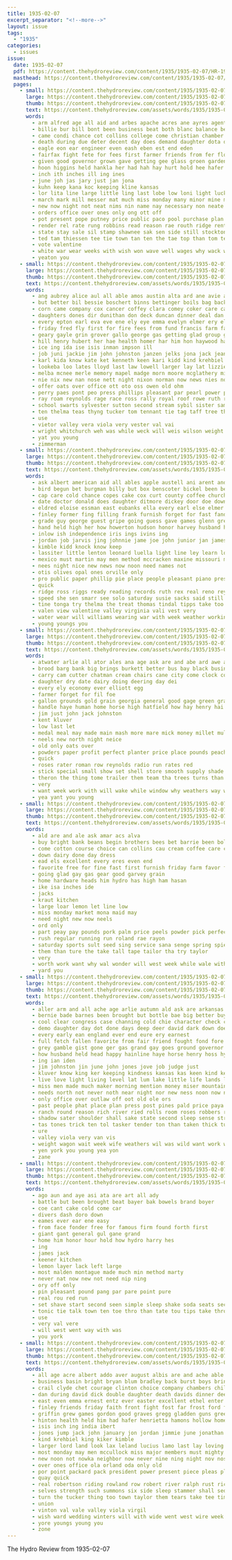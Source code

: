 ```yaml
---
title: 1935-02-07
excerpt_separator: "<!--more-->"
layout: issue
tags:
  - "1935"
categories:
  - issues
issue:
  date: 1935-02-07
  pdf: https://content.thehydroreview.com/content/1935/1935-02-07/HR-1935-02-07.pdf
  masthead: https://content.thehydroreview.com/content/1935/1935-02-07/masthead/HR-1935-02-07.jpg
  pages:
    - small: https://content.thehydroreview.com/content/1935/1935-02-07/small/HR-1935-02-07-01.jpg
      large: https://content.thehydroreview.com/content/1935/1935-02-07/large/HR-1935-02-07-01.jpg
      thumb: https://content.thehydroreview.com/content/1935/1935-02-07/thumbnails/HR-1935-02-07-01.jpg
      text: https://content.thehydroreview.com/assets/words/1935/1935-02-07/HR-1935-02-07-01.txt
      words:
        - arm alfred age all aid and arbes apache acres ane ayres agent are acs
        - billie bur bill bont been business beat both blanc balance begin beal bennett buggy binger break browne bie bridge basic bonus bonds but bankhead better bae back below buy bond base busi brow
        - came condi chance cot collins college come christian chamber claes creek chase cen class carter cream caw cargil county chester claudia cash cage company con cattle carry case clan car call cowen corn cyril can city clint care coleman caddo carnegie council church cane colony crow cotton canton clee
        - death during due deter decent day does demand daughter dota dun dooley deer donnell dey duncan dohrer dat dunlay dona
        - eagle eon ear engineer even eash eben est end eden
        - fairfax fight fete for fees first farmer friends from fer floor farm frances fare front farms fam fae fon farry fair friday frees found few
        - given good governor grown gave getting gee glass groen garden griffin gone grand greeson gad george grant gage guthrie grain
        - hoon higgins held hankla her had hah hay hurt hold hee hafer hard has high head hinton heads hal holtzclaw hydro host hiss hopping half hope
        - inch ith inches ill ing ines
        - june joh jas jary just jan jona
        - kuhn keep kana koc keeping kline kansas
        - lor lita line large little ling last lobe low loni light lucky leedy lard liberal lone left late living lesson loe land lights loan lap
        - march mark mill messer mat much miss monday many minor mine mich maple most mag mise man more money mas men must mayor matter made martha market may miles members
        - new now night not neat nims nin name nay necessary non neate needler nine near
        - orders office over ones only ong ott off
        - pot present pope putney price public paco pool purchase plan page pay promise prise prose people pee payment par pound past pete pastor power part pleasant pet pro policy passage percy per
        - render rel rate rung robbins read reason rae routh ridge rent reape rade ray railing rising ran rome rua
        - state stay sale sil stamp shawnee sak sen side still stockton shove soon session stuck she seri shi sapp stands seen serge sane simple seven steady sota start second sees say stock salesman surplus sister sad sick soe seed sunday set said small sides sho southard
        - ted tam thiessen tee tie town tan ten the tae top than tom texas ton tax treat thom toe tod trent tory tue tenant thing them tin trina throw taken
        - vote valentine
        - white war wear weeks with wish won wave well wages why wack wolf work week wire wage ware wee weatherford wye wan works wheat will wart wyatt wil walls went way was
        - yeaton you
    - small: https://content.thehydroreview.com/content/1935/1935-02-07/small/HR-1935-02-07-02.jpg
      large: https://content.thehydroreview.com/content/1935/1935-02-07/large/HR-1935-02-07-02.jpg
      thumb: https://content.thehydroreview.com/content/1935/1935-02-07/thumbnails/HR-1935-02-07-02.jpg
      text: https://content.thehydroreview.com/assets/words/1935/1935-02-07/HR-1935-02-07-02.txt
      words:
        - ang aubrey alice aul all able amos austin alta ard ane avie aid alfalfa allen and allie are ager alexander ani
        - but better bil bessie boschert binns bettinger boils bag back buckmaster bill bickford birt balden blanche blood balt brownie been boys bartley braly binger bar ben bailey bishop breuer butler bridge bis burns beck baptist bose ball began barber bottoms brother bear bank block
        - corn came company cox cancer coffey clara comey coker care caller case clover coy city church colony canyon carmen claude clark clarence curtis cecil chet cope chester clinton come cast cattle craig charles cane cry carruth cedar christina cole carnegie carman charlie creek chann can cake comes cream corder county
        - daughters dones dir dunithan don deck duncan dinner deal dan director dear doctor ditmore day dia dam dungan dickerson daughter doris die della dunnington
        - every epton earl eva eve ene ely eye emma evelyn elmer ery elva entz ernest elbert emmanuel elm epperly ethel end elwood eagar elk ead emore emmert
        - friday fred fly first for fire fees from fund francis farm fam forest fields frank friends friesen fie floyd farms face folks foot
        - geary gayle grin grover gallo george gas getting glad group given grinder glen gust georgia grove grace geen gilmore good gibbs gregg ghee gaede geraldine guest gripe
        - hill henry hubert her hae health homer har him hon haywood hatfield hopewell hope hand herb hafer huron harvey holderman high has hainline harry hater hydro held herndon hay hugh hice hard habit harding heart house herman husband honor hath hinton had henke hume home hart herbert hatin hore how
        - ice ing ida ise isis inman impson ill
        - job juni jackie jim john johnston janzen jelks jona jack jean jake johnson jan jamie jones johns
        - karl kida know kate ket kenneth keen kari kidd kind krehbiel kimble king kee kinds kae
        - lookeba loo lates lloyd last law lowell larger lay lat lizzie laks lala lively likes lorance louie lake let lena little lager lucille left lee larry lew
        - melba mcnee merle memory mapel madge morn moore mcglathery mith mclemore mccracken mound maurice much made mog maguire money messer maynard mark matics messimer maize miller marion mildred most more moser mee might moses mullett miss monday mae meal mea miler mis march mineo mckee millet monds man melvin many mabel may
        - nie nix new nan nose nett night nixon norman now news nies nowka niehues nee never noel need near neighbors north naor not
        - offer oats over office ott oto oss owen old ohm
        - perry paes pont peo press phillips pleasant par pearl power poage prier poe paul payne pena pullen powell proud push pat penner past pore place
        - ray roam reynolds rage race ross rally royal roof rowe ruth robert rhoads robertson raymond rest ream ron russell ruse ralph robbins rigg reber rhoades roy rah range rowland rose richardson res reno rath real
        - school swarts sylvester sutton second stream sybil sister sam sin sees sud sturgill stock south staples seed stranger soon simpson sie sat saki schools sells sweet schantz sun sugar seem sale steward sunday sims sweeter sone sunda smithey speaks see seems saturday stella selling shanks shelton scarth she sime service seeds sall sand speedy son show steely sons smaller score shall shower sund stephenson seis scott sar sick sela smith start
        - ten thelma teas thyng tucker tom tennant tie tag taff tree thele than tuck tas thie thirsk toy thom tue tes tomlin take theron tay talk thomas trip them tine terral tan talkington the tee taylor test
        - use
        - vietor valley vera viola very vester val vai
        - wright whitchurch weh was while weck will weis wilson weight wilcox washer whaley wallace weatherford west woodrow weather waters wuller washita wen weeks working wile well went wish wildman won wei weldon wife write wil wenk week wells williams wait way wyatt weathers wayne with watson wage wilma wee witt walker ways wat
        - yat you young
        - zimmerman
    - small: https://content.thehydroreview.com/content/1935/1935-02-07/small/HR-1935-02-07-03.jpg
      large: https://content.thehydroreview.com/content/1935/1935-02-07/large/HR-1935-02-07-03.jpg
      thumb: https://content.thehydroreview.com/content/1935/1935-02-07/thumbnails/HR-1935-02-07-03.jpg
      text: https://content.thehydroreview.com/assets/words/1935/1935-02-07/HR-1935-02-07-03.txt
      words:
        - ask albert american aid all ables apple austell ani arent and amelia are art africa ast asia angle alvis almo
        - bird begun bet burgman billy but box benscoter bickel been bernice bailey bread bunch blonde ballew baptist big budding bell bring ball brought browne boys buy baby bayer business butter blue boucher billie brown beulah both band bear bill
        - cap care cold chance copes cake cox curt county coffee church cole child cares came caddo cattle cant crosswhite clarence class chism clinton cal comin creek cream city corder charles can claus candy christina cat
        - date doctor donald does daughter ditmore dickey door doe down doris day don deremer dale doing dinner den dear
        - eldred eloise essman east eubanks ella every earl else elmer ernest
        - finley former fing filling frank furnish forget for fast fand fruit friends few fire fell fred faster farm first fine from friday free folsom field favors
        - grade guy george guest gripe going guess gave games glenn greenfield game genevieve glidewell glee gas given glen gregg group gilmore
        - hand held high her how howerton hudson honor harvey husband hundred horn herman harris hany hight hampton hafer hesser howard hart hope house has hydro him hes haye home had hair
        - inlow ish independence iris ings ivins ing
        - jordan job jarvis jing johnnie jame joe john junior jan james jim
        - kimble kidd knock know keep
        - lassiter little lenton leonard luella light line ley learn loy lew late lovely let lynn ling last lape lewis large lassi lemon lookeba
        - mexico must martin may men method mccracken maxine missouri more mol maurice marguerite maybe money majors many most man marie morning miss members monday mel made mound motto mary
        - nees night nice new news now noon need names not
        - otis olives opal ones orville only
        - pro public paper phillip pie place people pleasant piano president proud presley past present pack potter pay pickles pils point
        - quick
        - ridge ross riggs ready reading records ruth rex real reno rey room randolph rings river regular richard red
        - speed she sen smarr see solo saturday susie sacks said still schroder shall sun slagell smith springfield sunday sing sand such sop secret sonday shower salad school swell son safe sunda shanks story sherman sat speak station sister simmons sale study simple small sarita second sandlin soyer short schantz sales schools simpson
        - tine tonga try thelma the treat thomas tindal tipps take too than thiessen thies tune triplett tell team test terrible teacher them talk thing then thurs
        - valen view valentine valley virginia vali vest very
        - water wear will williams wearing war with week weather working wife want white waller warde well wee wish was watch way weatherford wide wally work ways willert went weeks winona
        - young youngs you
    - small: https://content.thehydroreview.com/content/1935/1935-02-07/small/HR-1935-02-07-04.jpg
      large: https://content.thehydroreview.com/content/1935/1935-02-07/large/HR-1935-02-07-04.jpg
      thumb: https://content.thehydroreview.com/content/1935/1935-02-07/thumbnails/HR-1935-02-07-04.jpg
      text: https://content.thehydroreview.com/assets/words/1935/1935-02-07/HR-1935-02-07-04.txt
      words:
        - atwater arlie all ator ales ana age ask are and abe ard awe ang
        - brood barg bank big brings burkett better bus bay black business bring buy brown best belt butler bran
        - carry cam cutter chatman cream chairs cane city come clock cot coe cattle carton cake coton can
        - daughter dry date dairy doing deering day dei
        - every ely economy ever elliott egg
        - farmer forget for fil foe
        - gallon grounds gold grain georgia general good gage green grade
        - handle haye human home horse high hatfield how hay henry hai henke hydro hose has
        - jim just john jack johnston
        - kent kluver
        - low last let
        - medal meal may made main mash more mare mick money millet mules many mill must maple morning miles
        - neels new north night neice
        - old only oats over
        - powders paper profit perfect planter price place pounds peaches per pat pate pos
        - quick
        - roses rater roman row reynolds radio run rates red
        - stick special small show set shell store smooth supply shade sow sky stock seed standard stuff sell sunday salt sat soo starts sed see stover speed size still sing shorts sleep span stops sale sieh stalk
        - theron the thing tome trailer them team tha trees turns than thee tse times town
        - very
        - want week work with will wake while window why weathers way worm
        - yea yant you young
    - small: https://content.thehydroreview.com/content/1935/1935-02-07/small/HR-1935-02-07-05.jpg
      large: https://content.thehydroreview.com/content/1935/1935-02-07/large/HR-1935-02-07-05.jpg
      thumb: https://content.thehydroreview.com/content/1935/1935-02-07/thumbnails/HR-1935-02-07-05.jpg
      text: https://content.thehydroreview.com/assets/words/1935/1935-02-07/HR-1935-02-07-05.txt
      words:
        - ald are and ale ask amar acs alva
        - buy bright bank beans begin brothers bees bet barrie been bologna bak best below bonus business better beas
        - come cotton course choice can collins cau cream coffee care car crisp corn cant cake cheap
        - down dairy done day dress
        - ead els excellent every eres even end
        - favorite free for fine fast first furnish friday farm favor forget farmer fancy
        - going glad gay gas gear good garvey grain
        - home hardware heads him hydro has high ham hasan
        - ike isa inches ide
        - jacks
        - kraut kitchen
        - large loar lemon let line low
        - miss monday market mona maid may
        - need night new now neels
        - ord only
        - part peay pay pounds pork palm price peels powder pick perfect
        - rush regular running run roland rae rayon
        - saturday sports sult seed sing service sana senge spring spies season save silks small swell soda smooth soon stoves styles sunny shack stock store see sinner suit samples
        - them than ture the take tall tape tailor tha try taylor
        - very
        - worth work want why wal wonder will west week while wale with wright wear wilson wide
        - yard you
    - small: https://content.thehydroreview.com/content/1935/1935-02-07/small/HR-1935-02-07-06.jpg
      large: https://content.thehydroreview.com/content/1935/1935-02-07/large/HR-1935-02-07-06.jpg
      thumb: https://content.thehydroreview.com/content/1935/1935-02-07/thumbnails/HR-1935-02-07-06.jpg
      text: https://content.thehydroreview.com/assets/words/1935/1935-02-07/HR-1935-02-07-06.txt
      words:
        - aller arm and all ache age arlie autumn ald ask are arkansas
        - bernie bade barnes been brought but bottle bae big better buyers burst bolen both bend bring begin bead ber butler blue brother best buy back bis buck band black bank bag body boy blood books
        - cool clear congress case channing cold chie character check con came carry counts come coine cheese city cattle counter care county cant close can
        - demo daughter day dot done days deep deer david dark down does dollar dear during doubt
        - every early ean england ever end eure ery earnest
        - full fetch fallen favorite from fair friend fought fond fore fight foot force fear face fall first figures friends for few fulton found fone former
        - grey gamble gist gone ger gas grand gay goes ground governor germ grisso gall gor good
        - how husband held head happy hainline haye horse henry hoss hydro hunt has helen herrick haywood hugh home hope heard her hell hastings hays haya had hol him henke hor harrell homa huge heads hase high hubert house hughs honesty habit heavens hearing hard hands honorable
        - ing ian iden
        - jim johnston jin june john jones jove job judge just
        - kluver know king ker keeping kindness kansas kas keen kind keep knot
        - live love light living level lat lum lake little life lands lately look loft land lied late let lai lar last leaders like losing leipzig long longer
        - miss men made much maker morning mention money miser mountain mar must mix min mye mission marland mildred mony man most moh might maybe more matter may many
        - needs north not never noth near night nor new ness noon now news need nila
        - only office over outlaw off oot old ole ors
        - past people phat place plan press post pines pald price paya pale peasant pine peta pulling part pile
        - ranch round reason rich river ried rolls room roses robbers ran rond rounds risk rather rouse rec reynolds riding rac ridge rancher rocks rey red rainey roost road
        - shadow sater shoulder shall sake state second sleep sense street sala stirrup stable shake sad such school single say sky see salt soap secret sen sea schoo shook said sand sim store story standing soon sachse strong san sat star still scarth seems stay special sister shade session sun sweet speaker sees share sincere saw safe she sho sunday
        - tas tones trick ten tol tasker tender ton than taken thick tuck thunder tell tart thu thet times tant thing tooth tim theron tho try tape thro the table team take tom too them tice then train tan
        - ure
        - valley viola very van vis
        - weight wagon wait week wife weathers wil was wild want work white western words while with why worn wall wit wave wich well will wal west went wilt washington way welcome
        - yen york you young yea yon
        - zane
    - small: https://content.thehydroreview.com/content/1935/1935-02-07/small/HR-1935-02-07-07.jpg
      large: https://content.thehydroreview.com/content/1935/1935-02-07/large/HR-1935-02-07-07.jpg
      thumb: https://content.thehydroreview.com/content/1935/1935-02-07/thumbnails/HR-1935-02-07-07.jpg
      text: https://content.thehydroreview.com/assets/words/1935/1935-02-07/HR-1935-02-07-07.txt
      words:
        - ago aun and aye asi ata are art all ady
        - battle but been brought beat bayer bak bowels brand boyer
        - coe cant cake cold come car
        - divers dash doro down
        - eames ever ear ene easy
        - from face fonder free for famous firm found forth first
        - giant gant general gul gane grand
        - home him honor hour hold how hydro harry hes
        - ing
        - james jack
        - keener kitchen
        - lemon layer lack left large
        - most malden montague made much min method marty
        - never nat now new not need nip ning
        - ory off only
        - pin pleasant pound pang par pare point pure
        - real rou red run
        - set shave start second seen simple sleep shake soda seats secret short spoon stage such see shawl soap
        - tonic tie talk town ten toe thro than tate tou tips take throw tor the thet
        - use
        - very val vere
        - will west went way with was
        - you york
    - small: https://content.thehydroreview.com/content/1935/1935-02-07/small/HR-1935-02-07-08.jpg
      large: https://content.thehydroreview.com/content/1935/1935-02-07/large/HR-1935-02-07-08.jpg
      thumb: https://content.thehydroreview.com/content/1935/1935-02-07/thumbnails/HR-1935-02-07-08.jpg
      text: https://content.thehydroreview.com/assets/words/1935/1935-02-07/HR-1935-02-07-08.txt
      words:
        - all age acre albert addo aver august albis are and ache able ago alva
        - business basin bright bryan blum bradley back burst boys bring bell been body began buress basinger bill blanche baptist barnes barger bassler bridge boat boucher beulah brown better brother born bob but brand bart battle bridgeport
        - crail clyde chet courage clinton choice company chambers child carrie cake cruzan car come circle ches call care comfort cast church christian can cane came cecil coach carruth coupe chelf card camp china carl cream close companion city charles credit creek
        - dan during david dick double daughter death davids dinner deer days day daughters dust dancer
        - east even emma ernest entz ever easter excellent ethel enter epperly eldred easy elizabeth emerson end edge ean echo ember economy every elmer emmett
        - finley friends friday faith front fight fost far frost ford fon force for first floyd frank favors faithful few felter farm fine fall folsom found fields finger friend from fever
        - griffin grew games gordon good graves gregg gladden guns green grand getting going golden given gang glass
        - hinton health held him had hafer henrietta hamons hollow home heavens huge hunting herndon homa house hydro has hardware hugh harry honor hands heater hatfield heart hand heck hume hundred henke hoste homer hope honesty
        - isis inch ing india ibert
        - jones jump jack john january jon jordan jimmie june jonathan jim jelks jas jimmy july joint joe just
        - kind krehbiel king kiker kimble
        - larger lord land look lax leland lucius lamo last lay loving lies lou left little lower lesson long lister latter longer leisure lords live lovely large love lips life later let landis like lew
        - most monday may men mccullock miss major members must mighty much mary man mai more miles mcphearson marshall miller mckee many mays means mong master maurine morning moment manchester model memory marriage
        - new noon not nowka neighbor now never nine ning night nov nose news nice nora norman need
        - over ones office ola orland oda only old
        - por point packard pack president power present piece pleas plan prayer per pitch prime part perle pum pleasant prise page path place peevler pitzer
        - quay quick
        - real robertson riding rowland row robert river ralph rust richard reaper rule radio rabbit rack reading regular room
        - selves strength such summons six side sleep stammer shall sedan sorrow sherer seat sur sink sons save see she shape scott soll surprise seven stange shower size sale smith sha saw still shadow salem said shipp saul son sun school shows saturday soon service stay sunday sherman speed
        - turn the tucker thing too town taylor them tears take tee timber then tender thomas than tickell texas trunk times
        - union
        - vinton val vale valley viola virgil
        - wish ward wedding winters will with wide went west wire week write way woods weather wife walk wait wells wheel was while want wood walter work weatherford word willie words
        - yore youngs young you
        - zone
---
```


The Hydro Review from 1935-02-07

<!--more-->

